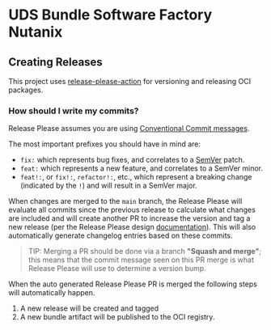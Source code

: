 # UDS Bundle Software Factory Nutanix

## Creating Releases

This project uses [release-please-action](https://github.com/google-github-actions/release-please-action) for versioning and releasing OCI packages.

### How should I write my commits?

Release Please assumes you are using [Conventional Commit messages](https://www.conventionalcommits.org/).

The most important prefixes you should have in mind are:

- `fix:` which represents bug fixes, and correlates to a [SemVer](https://semver.org/)
  patch.
- `feat:` which represents a new feature, and correlates to a SemVer minor.
- `feat!:`,  or `fix!:`, `refactor!:`, etc., which represent a breaking change
  (indicated by the `!`) and will result in a SemVer major.

When changes are merged to the `main` branch, the Release Please will evaluate all commits since the previous release to calculate what changes are included and will create another PR to increase the version and tag a new release (per the Release Please design [documentation](https://github.com/googleapis/release-please/blob/main/docs/design.md#lifecycle-of-a-release)). This will also automatically generate changelog entries based on these commits.

> TIP: Merging a PR should be done via a branch **"Squash and merge"**; this means that the commit message seen on this PR merge is what Release Please will use to determine a version bump.

When the auto generated Release Please PR is merged the following steps will automatically happen.

1) A new release will be created and tagged
1) A new bundle artifact will be published to the OCI registry.
